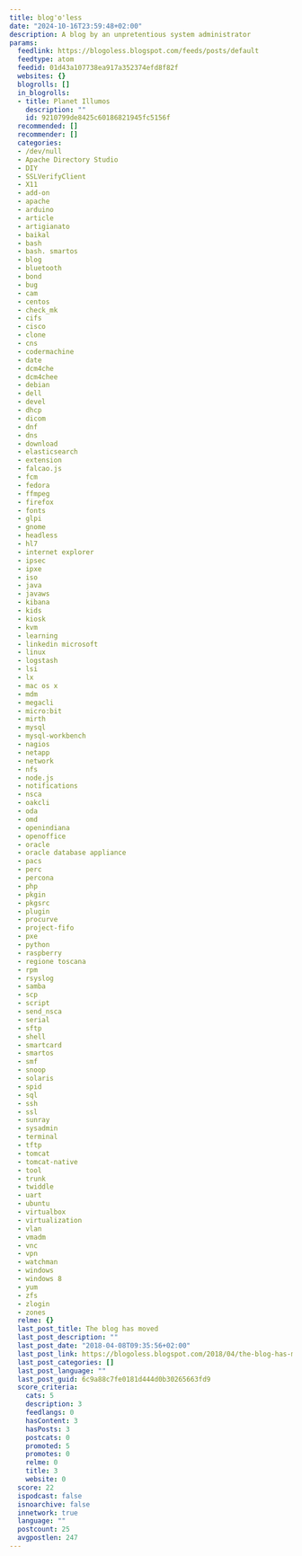```yaml
---
title: blog'o'less
date: "2024-10-16T23:59:48+02:00"
description: A blog by an unpretentious system administrator
params:
  feedlink: https://blogoless.blogspot.com/feeds/posts/default
  feedtype: atom
  feedid: 01d43a107738ea917a352374efd8f82f
  websites: {}
  blogrolls: []
  in_blogrolls:
  - title: Planet Illumos
    description: ""
    id: 9210799de8425c60186821945fc5156f
  recommended: []
  recommender: []
  categories:
  - /dev/null
  - Apache Directory Studio
  - DIY
  - SSLVerifyClient
  - X11
  - add-on
  - apache
  - arduino
  - article
  - artigianato
  - baikal
  - bash
  - bash. smartos
  - blog
  - bluetooth
  - bond
  - bug
  - cam
  - centos
  - check_mk
  - cifs
  - cisco
  - clone
  - cns
  - codermachine
  - date
  - dcm4che
  - dcm4chee
  - debian
  - dell
  - devel
  - dhcp
  - dicom
  - dnf
  - dns
  - download
  - elasticsearch
  - extension
  - falcao.js
  - fcm
  - fedora
  - ffmpeg
  - firefox
  - fonts
  - glpi
  - gnome
  - headless
  - hl7
  - internet explorer
  - ipsec
  - ipxe
  - iso
  - java
  - javaws
  - kibana
  - kids
  - kiosk
  - kvm
  - learning
  - linkedin microsoft
  - linux
  - logstash
  - lsi
  - lx
  - mac os x
  - mdm
  - megacli
  - micro:bit
  - mirth
  - mysql
  - mysql-workbench
  - nagios
  - netapp
  - network
  - nfs
  - node.js
  - notifications
  - nsca
  - oakcli
  - oda
  - omd
  - openindiana
  - openoffice
  - oracle
  - oracle database appliance
  - pacs
  - perc
  - percona
  - php
  - pkgin
  - pkgsrc
  - plugin
  - procurve
  - project-fifo
  - pxe
  - python
  - raspberry
  - regione toscana
  - rpm
  - rsyslog
  - samba
  - scp
  - script
  - send_nsca
  - serial
  - sftp
  - shell
  - smartcard
  - smartos
  - smf
  - snoop
  - solaris
  - spid
  - sql
  - ssh
  - ssl
  - sunray
  - sysadmin
  - terminal
  - tftp
  - tomcat
  - tomcat-native
  - tool
  - trunk
  - twiddle
  - uart
  - ubuntu
  - virtualbox
  - virtualization
  - vlan
  - vmadm
  - vnc
  - vpn
  - watchman
  - windows
  - windows 8
  - yum
  - zfs
  - zlogin
  - zones
  relme: {}
  last_post_title: The blog has moved
  last_post_description: ""
  last_post_date: "2018-04-08T09:35:56+02:00"
  last_post_link: https://blogoless.blogspot.com/2018/04/the-blog-has-moved.html
  last_post_categories: []
  last_post_language: ""
  last_post_guid: 6c9a88c7fe0181d444d0b30265663fd9
  score_criteria:
    cats: 5
    description: 3
    feedlangs: 0
    hasContent: 3
    hasPosts: 3
    postcats: 0
    promoted: 5
    promotes: 0
    relme: 0
    title: 3
    website: 0
  score: 22
  ispodcast: false
  isnoarchive: false
  innetwork: true
  language: ""
  postcount: 25
  avgpostlen: 247
---
```

